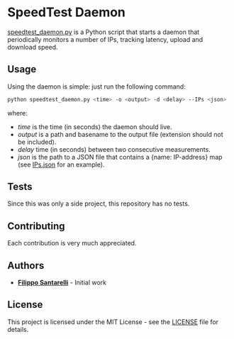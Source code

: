 # SpeedTest Daemon

[speedtest_daemon.py](speedtest_daemon.py) is a Python script that starts a daemon that periodically monitors a number of IPs, tracking latency, upload and download speed.

## Usage

Using the daemon is simple: just run the following command:

```bash
python speedtest_daemon.py <time> -o <output> -d <delay> --IPs <json>
```

where:

* _time_ is the time (in seconds) the daemon should live.
* _output_ is a path and basename to the output file (extension should not be included).
* _delay_ time (in seconds) between two consecutive measurements.
* _json_ is the path to a JSON file that contains a {name: IP-address} map (see [IPs.json](IPs.json) for an example).

## Tests

Since this was only a side project, this repository has no tests.

## Contributing

Each contribution is very much appreciated.

## Authors

* [__Filippo Santarelli__](https://github.com/DottD) - Initial work

## License

This project is licensed under the MIT License - see the [LICENSE](LICENSE) file for details.
